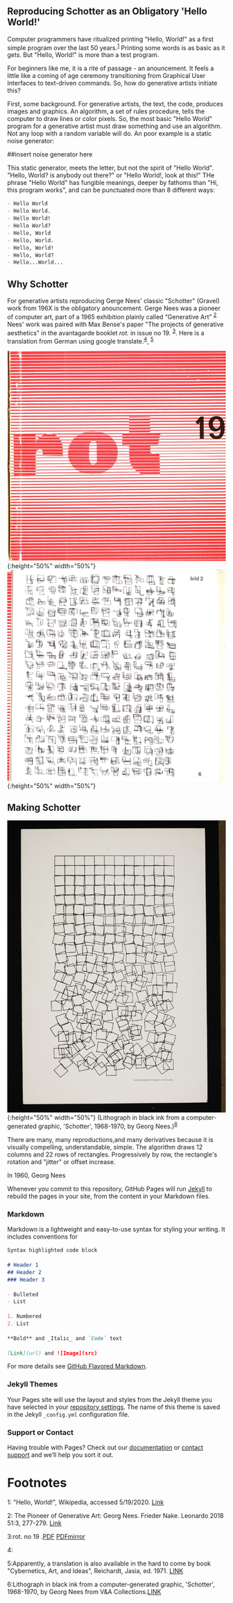 ## Reproducing Schotter as an Obligatory 'Hello World!'

Computer programmers have ritualized printing "Hello, World!" as a first simple program over the last 50 years.<sup>[1](#myfootnote1)</sup> Printing some words is as basic as it gets. But "Hello, World!" is more than a test program.

For beginners like me, it is a rite of passage - an anouncement. It feels a little like a coming of age ceremony transitioning from Graphical User Interfaces to text-driven commands. So, how do generative artists initiate this?

First, some background. For generative artists, the text, the code, produces images and graphics. An algorithm, a set of rules procedure, tells the computer to draw lines or color pixels. So, the most basic "Hello World" program for a generative artist must draw something and use an algorithm. Not any loop with a random variable will do. An poor example is a static noise generator:



##insert noise generator here


This static generator, meets the letter, but not the spirit of "Hello World". "Hello, World? is anybody out there?" or "Hello World!, look at this!" THe phrase "Hello World" has fungible meanings, deeper by fathoms than "Hi, this program works", and can be punctuated more than 8 different ways:
```markdown
- Hello World
- Hello World.
- Hello World!
- Hello World?
- Hello, World
- Hello, World.
- Hello, World!
- Hello, World?
- Hello...World...
```
## Why Schotter
For generative artists reproducing Gerge Nees' classic "Schotter" (Gravel) work from 196X is the obligatory anouncement. Gerge Nees was a pioneer of computer art, part of a 1965 exhibition plainly called “Generative Art” <sup>[2](#myfootnote2)</sup> Nees' work was paired with Max Bense's paper "The projects of generative aesthetics" in the avantagarde booklet *rot.* in issue no 19. <sup>[3](#myfootnote3)</sup>. Here is a translation from German using google translate.<sup>[4](#myfootnote4)</sup>, <sup>[5](#myfootnote5)</sup>

![Image](https://github.com/frameRateZero/Blog/blob/media/rot19Cover.jpg?raw=true){:height="50%" width="50%"}
![Image](https://github.com/frameRateZero/Blog/blob/media/rot19kBild2.jpg?raw=true){:height="50%" width="50%"}

## Making Schotter

![Image](https://github.com/frameRateZero/Blog/blob/media/2009CE0997_2500.jpg?raw=true){:height="50%" width="50%"}
(Lithograph in black ink from a computer-generated graphic, 'Schotter', 1968-1970, by Georg Nees.)<sup>[6](#myfootnote6)</sup>


There are many, many reproductions,and many derivatives because it is visually compelling, understandable, simple. The algorithm draws 12 columns and 22 rows of rectangles. Progressively by row, the rectangle's rotation and "jitter" or offset increase. 



In 1960, Georg Nees 

Whenever you commit to this repository, GitHub Pages will run [Jekyll](https://jekyllrb.com/) to rebuild the pages in your site, from the content in your Markdown files.

### Markdown

Markdown is a lightweight and easy-to-use syntax for styling your writing. It includes conventions for

```markdown
Syntax highlighted code block

# Header 1
## Header 2
### Header 3

- Bulleted
- List

1. Numbered
2. List

**Bold** and _Italic_ and `Code` text

[Link](url) and ![Image](src)
```

For more details see [GitHub Flavored Markdown](https://guides.github.com/features/mastering-markdown/).

### Jekyll Themes

Your Pages site will use the layout and styles from the Jekyll theme you have selected in your [repository settings](https://github.com/frameRateZero/Schotter/settings). The name of this theme is saved in the Jekyll `_config.yml` configuration file.

### Support or Contact

Having trouble with Pages? Check out our [documentation](https://help.github.com/categories/github-pages-basics/) or [contact support](https://github.com/contact) and we’ll help you sort it out.

# Footnotes
<a name="myfootnote1">1</a>: "Hello, World!", Wikipedia, accessed 5/19/2020. [Link](https://en.wikipedia.org/wiki/%22Hello,_World!%22_program)

<a name="myfootnote2">2</a>: The Pioneer of Generative Art: Georg Nees. Frieder Nake. Leonardo 2018 51:3, 277-279.
[Link](https://www.mitpressjournals.org/doi/abs/10.1162/leon_a_01325?mobileUi=0&)

<a name="myfootnote3">3</a>:rot. no 19 .[PDF](http://dada.compart-bremen.de/docUploads/rot19k.pdf) [PDFmirror](https://github.com/frameRateZero/Blog/blob/media/rot19k.pdf)

<a name="myfootnote4">4</a>:

<a name="myfootnote5">5</a>:Apparently, a translation is also available in the hard to come by book "Cybernetics, Art, and Ideas", Reichardt, Jasia, ed. 1971. [LINK](http://dada.compart-bremen.de/item/publication/339)

<a name="myfootnote6">6</a>:Lithograph in black ink from a computer-generated graphic, 'Schotter', 1968-1970, by Georg Nees from V&A Collections.[LINK](https://collections.vam.ac.uk/item/O221321/schotter-print-nees-georg/)

